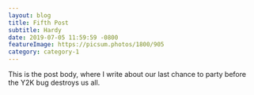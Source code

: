 ```yaml
---
layout: blog
title: Fifth Post
subtitle: Hardy
date: 2019-07-05 11:59:59 -0800
featureImage: https://picsum.photos/1800/905
category: category-1
---
```

This is the post body, where I write about our last chance to party before the Y2K bug destroys us all.
